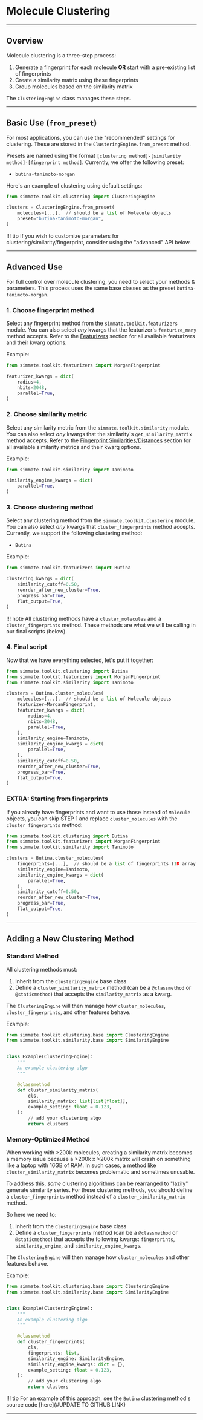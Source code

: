# Molecule Clustering

--------------------------------------------------------------------------------

## Overview

Molecule clustering is a three-step process:

1. Generate a fingerprint for each molecule **OR** start with a pre-existing list of fingerprints
2. Create a similarity matrix using these fingerprints
3. Group molecules based on the similarity matrix

The `ClusteringEngine` class manages these steps.

--------------------------------------------------------------------------------

## Basic Use (`from_preset`)

For most applications, you can use the "recommended" settings for clustering. These are stored in the `ClusteringEngine.from_preset` method.

Presets are named using the format `[clustering method]-[similarity method]-[fingerprint method]`. Currently, we offer the following preset:

- `butina-tanimoto-morgan`

Here's an example of clustering using default settings:

``` python
from simmate.toolkit.clustering import ClusteringEngine

clusters = ClusteringEngine.from_preset(
    molecules=[...],  // should be a list of Molecule objects
    preset="butina-tanimoto-morgan",
)
```

!!! tip
    If you wish to customize parameters for clustering/similarity/fingerprint, consider using the "advanced" API below.

--------------------------------------------------------------------------------

## Advanced Use

For full control over molecule clustering, you need to select your methods & parameters. This process uses the same base classes as the preset `butina-tanimoto-morgan`.

### 1. Choose fingerprint method

Select any fingerprint method from the `simmate.toolkit.featurizers` module. You can also select *any* kwargs that the featurizer's `featurize_many` method accepts. Refer to the [Featurizers](#) section for all available featurizers and their kwarg options.

Example:
``` python
from simmate.toolkit.featurizers import MorganFingerprint

featurizer_kwargs = dict(
    radius=4,
    nbits=2048,
    parallel=True,
)
```

### 2. Choose similarity metric

Select any similarity metric from the `simmate.toolkit.similarity` module. You can also select *any* kwargs that the similarity's `get_similarity_matrix` method accepts. Refer to the [Fingerprint Similarities/Distances](#) section for all available similarity metrics and their kwarg options.

Example:
``` python
from simmate.toolkit.similarity import Tanimoto

similarity_engine_kwargs = dict(
    parallel=True,
)
```

### 3. Choose clustering method

Select any clustering method from the `simmate.toolkit.clustering` module. You can also select *any* kwargs that `cluster_fingerprints` method accepts. Currently, we support the following clustering method:

- `Butina`

Example:
``` python
from simmate.toolkit.featurizers import Butina

clustering_kwargs = dict(
    similarity_cutoff=0.50,
    reorder_after_new_cluster=True,
    progress_bar=True,
    flat_output=True,
)
```

!!! note
    All clustering methods have a `cluster_molecules` and a `cluster_fingerprints` method. These methods are what we will be calling in our final scripts (below).

### 4. Final script

Now that we have everything selected, let's put it together:

``` python
from simmate.toolkit.clustering import Butina
from simmate.toolkit.featurizers import MorganFingerprint
from simmate.toolkit.similarity import Tanimoto

clusters = Butina.cluster_molecules(
    molecules=[...],  // should be a list of Molecule objects
    featurizer=MorganFingerprint,
    featurizer_kwargs = dict(
        radius=4,
        nbits=2048,
        parallel=True,
    ),
    similarity_engine=Tanimoto,
    similarity_engine_kwargs = dict(
        parallel=True,
    ),
    similarity_cutoff=0.50,
    reorder_after_new_cluster=True,
    progress_bar=True,
    flat_output=True,
)
```

### EXTRA: Starting from fingerprints

If you already have fingerprints and want to use those instead of `Molecule` objects, you can skip STEP 1 and replace `cluster_molecules` with the `cluster_fingerprints` method:

``` python
from simmate.toolkit.clustering import Butina
from simmate.toolkit.featurizers import MorganFingerprint
from simmate.toolkit.similarity import Tanimoto

clusters = Butina.cluster_molecules(
    fingerprints=[...],  // should be a list of fingerprints (1D array of floats)
    similarity_engine=Tanimoto,
    similarity_engine_kwargs = dict(
        parallel=True,
    ),
    similarity_cutoff=0.50,
    reorder_after_new_cluster=True,
    progress_bar=True,
    flat_output=True,
)
```

--------------------------------------------------------------------------------

## Adding a New Clustering Method

### Standard Method

All clustering methods must:

1. Inherit from the `ClusteringEngine` base class
2. Define a `cluster_similarity_matrix` method (can be a `@classmethod` or `@staticmethod`) that accepts the `similarity_matrix` as a kwarg.

The `ClusteringEngine` will then manage how `cluster_molecules`, `cluster_fingerprints`, and other features behave.

Example:

``` python
from simmate.toolkit.clustering.base import ClusteringEngine
from simmate.toolkit.similarity.base import SimilarityEngine


class Example(ClusteringEngine):
    """
    An example clustering algo
    """

    @classmethod
    def cluster_similarity_matrix(
        cls,
        similarity_matrix: list[list[float]],
        example_setting: float = 0.123,
    ):
        // add your clustering algo
        return clusters
```

### Memory-Optimized Method

When working with >200k molecules, creating a similarity matrix becomes a memory issue because a >200k x >200k matrix will crash on something like a laptop with 16GB of RAM. In such cases, a method like `cluster_similarity_matrix` becomes problematic and sometimes unusable.

To address this, *some* clustering algorithms can be rearranged to "lazily" generate similarity series. For these clustering methods, you should define a `cluster_fingerprints` method instead of a `cluster_similarity_matrix` method.

So here we need to:

1. Inherit from the `ClusteringEngine` base class
2. Define a `cluster_fingerprints` method (can be a `@classmethod` or `@staticmethod`) that accepts the following kwargs: `fingerprints`, `similarity_engine`, and `similarity_engine_kwargs`.

The `ClusteringEngine` will then manage how `cluster_molecules` and other features behave.

Example:

``` python
from simmate.toolkit.clustering.base import ClusteringEngine
from simmate.toolkit.similarity.base import SimilarityEngine


class Example(ClusteringEngine):
    """
    An example clustering algo
    """

    @classmethod
    def cluster_fingerprints(
        cls,
        fingerprints: list,
        similarity_engine: SimilarityEngine,
        similarity_engine_kwargs: dict = {},
        example_setting: float = 0.123,
    ):
        // add your clustering algo
        return clusters
```

!!! tip
    For an example of this approach, see the `Butina` clustering method's source code [here](#UPDATE TO GITHUB LINK)

--------------------------------------------------------------------------------